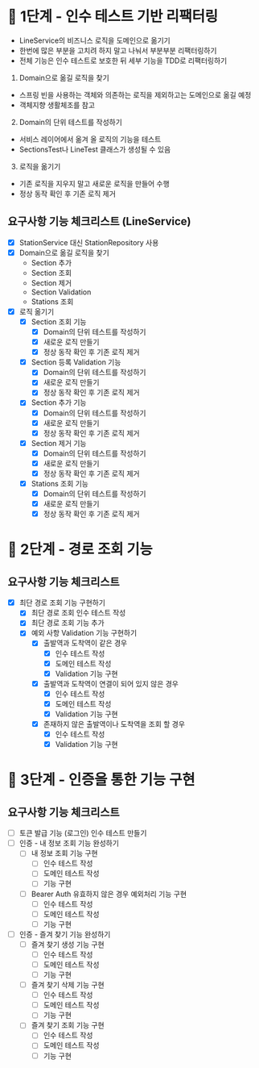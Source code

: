 # 🚀 1단계 - 인수 테스트 기반 리팩터링

- LineService의 비즈니스 로직을 도메인으로 옮기기
- 한번에 많은 부분을 고치려 하지 말고 나눠서 부분부분 리팩터링하기
- 전체 기능은 인수 테스트로 보호한 뒤 세부 기능을 TDD로 리팩터링하기

1. Domain으로 옮길 로직을 찾기
- 스프링 빈을 사용하는 객체와 의존하는 로직을 제외하고는 도메인으로 옮길 예정
- 객체지향 생활체조를 참고
2. Domain의 단위 테스트를 작성하기
- 서비스 레이어에서 옮겨 올 로직의 기능을 테스트
- SectionsTest나 LineTest 클래스가 생성될 수 있음
3. 로직을 옮기기
- 기존 로직을 지우지 말고 새로운 로직을 만들어 수행
- 정상 동작 확인 후 기존 로직 제거

## 요구사항 기능 체크리스트 (LineService)
- [X] StationService 대신 StationRepository 사용
- [X] Domain으로 옮길 로직을 찾기
  - Section 추가
  - Section 조회
  - Section 제거
  - Section Validation
  - Stations 조회  
- [X] 로직 옮기기 
  - [X] Section 조회 기능
    - [X] Domain의 단위 테스트를 작성하기
    - [X] 새로운 로직 만들기
    - [X] 정상 동작 확인 후 기존 로직 제거   
  - [X] Section 등록 Validation 기능
    - [X] Domain의 단위 테스트를 작성하기
    - [x] 새로운 로직 만들기
    - [X] 정상 동작 확인 후 기존 로직 제거 
  - [X] Section 추가 기능
    - [X] Domain의 단위 테스트를 작성하기
    - [X] 새로운 로직 만들기
    - [X] 정상 동작 확인 후 기존 로직 제거 
  - [X] Section 제거 기능
    - [X] Domain의 단위 테스트를 작성하기
    - [X] 새로운 로직 만들기
    - [X] 정상 동작 확인 후 기존 로직 제거
  - [X] Stations 조회 기능
    - [X] Domain의 단위 테스트를 작성하기
    - [X] 새로운 로직 만들기
    - [X] 정상 동작 확인 후 기존 로직 제거

# 🚀 2단계 - 경로 조회 기능
 
## 요구사항 기능 체크리스트
- [X] 최단 경로 조회 기능 구현하기 
  - [X] 최단 경로 조회 인수 테스트 작성
  - [X] 최단 경로 조회 기능 추가
  - [X] 예외 사항 Validation 기능 구현하기
    - [X] 출발역과 도착역이 같은 경우
      - [X] 인수 테스트 작성
      - [X] 도메인 테스트 작성
      - [X] Validation 기능 구현
    - [X] 출발역과 도착역이 연결이 되어 있지 않은 경우
      - [X] 인수 테스트 작성
      - [X] 도메인 테스트 작성
      - [X] Validation 기능 구현 
    - [X] 존재하지 않은 출발역이나 도착역을 조회 할 경우
      - [X] 인수 테스트 작성
      - [X] Validation 기능 구현  

# 🚀 3단계 - 인증을 통한 기능 구현

## 요구사항 기능 체크리스트
- [ ] 토큰 발급 기능 (로그인) 인수 테스트 만들기
- [ ] 인증 - 내 정보 조회 기능 완성하기
  - [ ] 내 정보 조회 기능 구현
    - [ ] 인수 테스트 작성
    - [ ] 도메인 테스트 작성
    - [ ] 기능 구현
  - [ ] Bearer Auth 유효하지 않은 경우 예외처리 기능 구현
    - [ ] 인수 테스트 작성
    - [ ] 도메인 테스트 작성
    - [ ] 기능 구현 
- [ ] 인증 - 즐겨 찾기 기능 완성하기
  - [ ] 즐겨 찾기 생성 기능 구현
    - [ ] 인수 테스트 작성
    - [ ] 도메인 테스트 작성
    - [ ] 기능 구현  
  - [ ] 즐겨 찾기 삭제 기능 구현
    - [ ] 인수 테스트 작성
    - [ ] 도메인 테스트 작성
    - [ ] 기능 구현
  - [ ] 즐겨 찾기 조회 기능 구현
    - [ ] 인수 테스트 작성
    - [ ] 도메인 테스트 작성
    - [ ] 기능 구현
